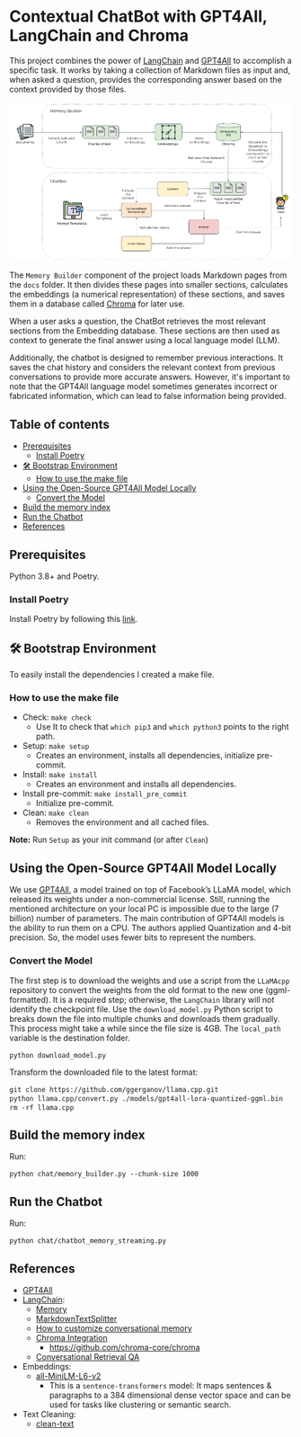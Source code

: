 # Contextual ChatBot with GPT4All, LangChain and Chroma

This project combines the power of [LangChain](https://python.langchain.com/docs/get_started/introduction.html) and 
[GPT4All](https://gpt4all.io/index.html) to accomplish a specific task. 
It works by taking a collection of Markdown files as input and, when asked a question, provides the corresponding answer
based on the context provided by those files.

![architecture.png](images/contextual-chatbot-gpt4all.png)

The `Memory Builder` component of the project loads Markdown pages from the `docs` folder.
It then divides these pages into smaller sections, calculates the embeddings (a numerical representation) of these 
sections, and saves them in a database called [Chroma](https://github.com/chroma-core/chroma) for later use.

When a user asks a question, the ChatBot retrieves the most relevant sections from the Embedding database. 
These sections are then used as context to generate the final answer using a local language model (LLM).

Additionally, the chatbot is designed to remember previous interactions. It saves the chat history and considers the 
relevant context from previous conversations to provide more accurate answers. However, it's important to note that 
the GPT4All language model sometimes generates incorrect or fabricated information, 
which can lead to false information being provided.

## Table of contents

- [Prerequisites](#prerequisites)
  - [Install Poetry](#install-poetry)
- [🛠 Bootstrap Environment](#-bootstrap-environment)
  - [How to use the make file](#how-to-use-the-make-file)
- [Using the Open-Source GPT4All Model Locally](#using-the-open-source-gpt4all-model-locally)
  - [Convert the Model](#convert-the-model)
- [Build the memory index](#build-the-memory-index)
- [Run the Chatbot](#run-the-chatbot)
- [References](#references)


## Prerequisites

Python 3.8+ and Poetry.

### Install Poetry

Install Poetry by following this [link](https://python-poetry.org/docs/).

## 🛠 Bootstrap Environment

To easily install the dependencies I created a make file.

### How to use the make file

* Check: ```make check```
  * Use It to check that `which pip3` and `which python3` points to the right path.
* Setup: ```make setup```
  * Creates an environment, installs all dependencies, initialize pre-commit.
* Install: ```make install```
  * Creates an environment and installs all dependencies.
* Install pre-commit: ```make install_pre_commit```
  * Initialize pre-commit.
* Clean: ```make clean```
  * Removes the environment and all cached files.

**Note:** Run `Setup` as your init command (or after `Clean`)

## Using the Open-Source GPT4All Model Locally

We use [GPT4All](https://gpt4all.io/index.html), a model trained on top of Facebook’s LLaMA model, which released its weights under a 
non-commercial license. Still, running the mentioned architecture on your local PC is impossible due to the 
large (7 billion) number of parameters. The main contribution of GPT4All models is the ability to run them on a CPU.
The authors applied Quantization and 4-bit precision. So, the model uses fewer bits to represent the numbers.

### Convert the Model

The first step is to download the weights and use a script from the `LLaMAcpp` repository to convert the weights from 
the old format to the new one (ggml-formatted). It is a required step; otherwise, the `LangChain` library will not identify the 
checkpoint file.
Use the `download_model.py` Python script to breaks down the file into multiple chunks and downloads them gradually.
This process might take a while since the file size is 4GB. 
The `local_path` variable is the destination folder.

```shell
python download_model.py
```

Transform the downloaded file to the latest format:
```shell
git clone https://github.com/ggerganov/llama.cpp.git
python llama.cpp/convert.py ./models/gpt4all-lora-quantized-ggml.bin
rm -rf llama.cpp
```

## Build the memory index

Run:
```shell
python chat/memory_builder.py --chunk-size 1000
```

## Run the Chatbot

Run:
```shell
python chat/chatbot_memory_streaming.py
```

## References

* [GPT4All](https://github.com/nomic-ai/gpt4all)
* [LangChain](https://python.langchain.com/docs/get_started/introduction.html):
  * [Memory](https://python.langchain.com/docs/modules/memory.html)
  * [MarkdownTextSplitter](https://api.python.langchain.com/en/latest/_modules/langchain/text_splitter.html#MarkdownTextSplitter)
  * [How to customize conversational memory](https://python.langchain.com/docs/modules/memory/how_to/conversational_customization)
  * [Chroma Integration](https://python.langchain.com/docs/modules/data_connection/vectorstores/integrations/chroma)
    * https://github.com/chroma-core/chroma
  * [Conversational Retrieval QA](https://python.langchain.com/docs/modules/chains/popular/chat_vector_db)
* Embeddings:
  * [all-MiniLM-L6-v2](https://huggingface.co/sentence-transformers/all-MiniLM-L6-v2)
    * This is a `sentence-transformers` model: It maps sentences & paragraphs to a 384 dimensional dense vector space and can be used for tasks like clustering or semantic search.
* Text Cleaning:
  * [clean-text](https://github.com/jfilter/clean-text/tree/main)
